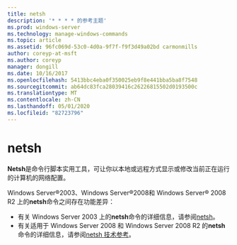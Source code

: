 ```yaml
---
title: netsh
description: '* * * * 的参考主题'
ms.prod: windows-server
ms.technology: manage-windows-commands
ms.topic: article
ms.assetid: 96fc069d-53c0-4d0a-9f7f-f9f3d49a02bd carmonmills
author: coreyp-at-msft
ms.author: coreyp
manager: dongill
ms.date: 10/16/2017
ms.openlocfilehash: 5413bbc4eba0f350025eb9f8e441bba5ba8f7548
ms.sourcegitcommit: ab64dc83fca28039416c26226815502d0193500c
ms.translationtype: MT
ms.contentlocale: zh-CN
ms.lasthandoff: 05/01/2020
ms.locfileid: "82723796"
---
```

# <a name="netsh"></a>netsh



**Netsh**是命令行脚本实用工具，可让你以本地或远程方式显示或修改当前正在运行的计算机的网络配置。

Windows Server®2003、Windows Server®2008和 Windows Server® 2008 R2 上的**netsh**命令之间存在功能差异：
-   有关 Windows Server 2003 上的**netsh**命令的详细信息，请参阅[netsh](https://technet.microsoft.com/library/cc779693(v=ws.10).aspx)。
-   有关适用于 Windows Server 2008 和 Windows Server 2008 R2 的**netsh**命令的详细信息，请参阅[netsh 技术参考](https://technet.microsoft.com/library/cc754753(v=ws.10).aspx)。